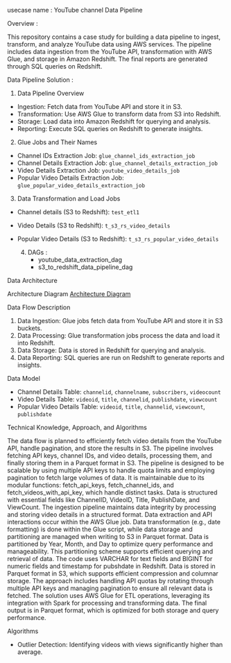 usecase name :  YouTube channel Data Pipeline 

Overview :

This repository contains a case study for building a data pipeline to ingest, transform, and analyze YouTube data using AWS services.
 The pipeline includes data ingestion from the YouTube API, transformation with AWS Glue, and storage in Amazon Redshift.
 The final reports are generated through SQL queries on Redshift.

Data Pipeline Solution :

1. Data Pipeline Overview
- Ingestion: Fetch data from YouTube API and store it in S3.
- Transformation: Use AWS Glue to transform data from S3 into Redshift.
- Storage: Load data into Amazon Redshift for querying and analysis.
- Reporting: Execute SQL queries on Redshift to generate insights.

2. Glue Jobs and Their Names
- Channel IDs Extraction Job: `glue_channel_ids_extraction_job`
- Channel Details Extraction Job: `glue_channel_details_extraction_job`
- Video Details Extraction Job: `youtube_video_details_job`
- Popular Video Details Extraction Job: `glue_popular_video_details_extraction_job`

3. Data Transformation and Load Jobs
- Channel details (S3 to Redshift): `test_etl1`
- Video Details (S3 to Redshift): `t_s3_rs_video_details`
- Popular Video Details (S3 to Redshift): `t_s3_rs_popular_video_details`

  4) DAGs :
     - youtube_data_extraction_dag
     - s3_to_redshift_data_pipeline_dag
     

Data Architecture

Architecture Diagram
[Architecture Diagram](docs/architecture_diagram.png)



Data Flow Description
1. Data Ingestion: Glue jobs fetch data from YouTube API and store it in S3 buckets.
2. Data Processing: Glue transformation jobs process the data and load it into Redshift.
3. Data Storage: Data is stored in Redshift for querying and analysis.
4. Data Reporting: SQL queries are run on Redshift to generate reports and insights.

Data Model
- Channel Details Table: `channelid`, `channelname`, `subscribers`, `videocount`
- Video Details Table: `videoid`, `title`, `channelid`, `publishdate`, `viewcount`
- Popular Video Details Table: `videoid`, `title`, `channelid`, `viewcount`, `publishdate`

Technical Knowledge, Approach, and Algorithms

The data flow is planned to efficiently fetch video details from the YouTube API, handle pagination, and store the results in S3. The pipeline involves fetching API keys, channel IDs, and video details, processing them, and finally storing them in a Parquet format in S3.
The pipeline is designed to be scalable by using multiple API keys to handle quota limits and employing pagination to fetch large volumes of data. It is maintainable due to its modular functions: fetch_api_keys, fetch_channel_ids, and fetch_videos_with_api_key, which handle distinct tasks.
Data is structured with essential fields like ChannelID, VideoID, Title, PublishDate, and ViewCount. The ingestion pipeline maintains data integrity by processing and storing video details in a structured format.
Data extraction and API interactions occur within the AWS Glue job. Data transformation (e.g., date formatting) is done within the Glue script, while data storage and partitioning are managed when writing to S3 in Parquet format.
Data is partitioned by Year, Month, and Day to optimize query performance and manageability. This partitioning scheme supports efficient querying and retrieval of data.
The code uses VARCHAR for text fields and BIGINT for numeric fields and timestamp for pubshdate in Redshift. Data is stored in Parquet format in S3, which supports efficient compression and columnar storage.
The approach includes handling API quotas by rotating through multiple API keys and managing pagination to ensure all relevant data is fetched. The solution uses AWS Glue for ETL operations, leveraging its integration with Spark for processing and transforming data. The final output is in Parquet format, which is optimized for both storage and query performance.


Algorithms
- Outlier Detection: Identifying videos with views significantly higher than average.

